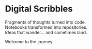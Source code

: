 # Digital Scribbles

Fragments of thoughts turned into code.  
Notebooks transformed into repositories.  
Ideas that wander... and sometimes land.

Welcome to the journey.
